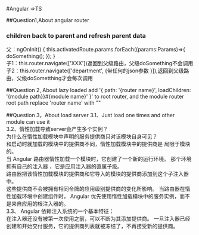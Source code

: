 #Angular =>TS

##Question1,About angular router
### children back to parent and refresh parent data
   父：ngOnInit() {
        this.activatedRoute.params.forEach((params:Params)=>{
             doSomething();
        });
    } <br />
  子1：this.router.navigate(['XXX'])返回到父级路由，父级doSomething不会调用 <br />
  子2：this.router.navigate(['department', {带任何的json参数 }]),返回到父级路由，父级doSometthing才会每次调用 <br />
   
##Question 2, About lazy loaded 
 add  '{ path: '{router name}', loadChildren: '{module path}}#{module name}' }' to root router, and the module router root path replace 'router name' with "" <br />

 ##Question 3，About load server
 3.1、Just load one times and other module can use it <br/>
 3.2、惰性加载导致server会产生多个实例？<br/>
      为什么在惰性加载模块中声明的服务提供商只对该模块自身可见？<br/>
      和启动时就加载的模块中的提供商不同，惰性加载模块中的提供商是 局限于模块 的。<br/>
      当 Angular 路由器惰性加载一个模块时，它创建了一个新的运行环境。 那个环境 拥有自己的注入器 ，它是应用注入器的直属子级。<br/>
      路由器把该惰性加载模块的提供商和它导入的模块的提供商添加到这个子注入器中。<br/>
      这些提供商不会被拥有相同令牌的应用级别提供商的变化所影响。 当路由器在惰性加载环境中创建组件时， Angular 优先使用惰性加载模块中的服务实例，而不是来自应用的根注入器的。<br/>
3.3、 Angular 依赖注入系统的一个基本特征：<br/>
      在注入器还没有被第一次使用之前，可以不断为其添加提供商。 一旦注入器已经创建和开始交付服务，它的提供商列表就被冻结了，不再接受新的提供商。<br/>